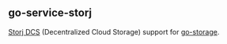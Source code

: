 ## go-service-storj

[Storj DCS] (Decentralized Cloud Storage) support for [go-storage].

[Storj DCS]: https://www.storj.io
[go-storage]: https://github.com/beyondstorage/go-storage